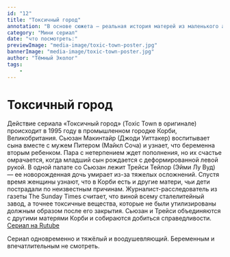 ```yaml
---
id: "12"
title: "Токсичный город"
annotation: "В основе сюжета — реальная история матерей из маленького английского городка, чьи дети пострадали из-за загрязнения воздуха токсичными веществами."
category: "Мини сериал"
date: "что посмотреть:"
previewImage: "media-image/toxic-town-poster.jpg"
bannerImage: "media-image/toxic-town-poster.jpg"
author: "Тёмный Эколог"
tags:
    - 
---
```

# Токсичный город

Действие сериала «Токсичный город»  (Toxic Town в оригинале) происходит в 1995 году в промышленном городке Корби, Великобритания. Сьюзан Макинтайр (Джоди Уиттакер) воспитывает сына вместе с мужем Питером (Майкл Соча) и узнает, что беременна вторым ребенком. Пара с нетерпением ждет пополнения, но их счастье омрачается, когда младший сын рождается с деформированной левой рукой. В одной палате со Сьюзан лежит Трейси Тейлор (Эйми Лу Вуд) — ее новорожденная дочь умирает из-за тяжелых осложнений. Спустя время женщины узнают, что в Корби есть и другие матери, чьи дети пострадали по неизвестным причинам. Журналист-расследователь из газеты The Sunday Times считает, что виной всему сталелитейный завод, а точнее токсичные вещества, которые не были утилизированы должным образом после его закрытия. Сьюзан и Трейси объединяются с другими матерями Корби и собираются добиться справедливости.
[Сериал на Rutube](https://www.yandex.ru/video/preview/10534747404455770840)

Сериал одновременно и тяжёлый и воодушевляющий. Беременным и впечатлительным не смотреть.